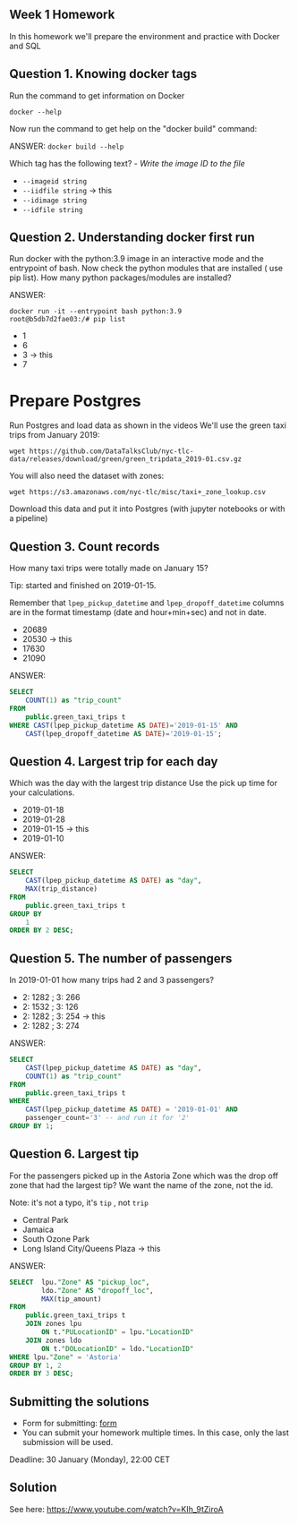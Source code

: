## Week 1 Homework

In this homework we'll prepare the environment 
and practice with Docker and SQL


## Question 1. Knowing docker tags

Run the command to get information on Docker 

```docker --help```

Now run the command to get help on the "docker build" command:

ANSWER: ```docker build --help```

Which tag has the following text? - *Write the image ID to the file* 

- `--imageid string`
- `--iidfile string` -> this
- `--idimage string`
- `--idfile string`


## Question 2. Understanding docker first run 

Run docker with the python:3.9 image in an interactive mode and the entrypoint of bash.
Now check the python modules that are installed ( use pip list). 
How many python packages/modules are installed?

ANSWER: 

```
docker run -it --entrypoint bash python:3.9
root@b5db7d2fae03:/# pip list
```

- 1
- 6
- 3 -> this
- 7

# Prepare Postgres

Run Postgres and load data as shown in the videos
We'll use the green taxi trips from January 2019:

```wget https://github.com/DataTalksClub/nyc-tlc-data/releases/download/green/green_tripdata_2019-01.csv.gz```

You will also need the dataset with zones:

```wget https://s3.amazonaws.com/nyc-tlc/misc/taxi+_zone_lookup.csv```

Download this data and put it into Postgres (with jupyter notebooks or with a pipeline)


## Question 3. Count records 

How many taxi trips were totally made on January 15?

Tip: started and finished on 2019-01-15. 

Remember that `lpep_pickup_datetime` and `lpep_dropoff_datetime` columns are in the format timestamp (date and hour+min+sec) and not in date.

- 20689
- 20530 -> this
- 17630
- 21090

ANSWER: 
```sql
SELECT 
	COUNT(1) as "trip_count"
FROM 
	public.green_taxi_trips t
WHERE CAST(lpep_pickup_datetime AS DATE)='2019-01-15' AND
	CAST(lpep_dropoff_datetime AS DATE)='2019-01-15';
```

## Question 4. Largest trip for each day

Which was the day with the largest trip distance
Use the pick up time for your calculations.

- 2019-01-18
- 2019-01-28
- 2019-01-15 -> this
- 2019-01-10

ANSWER:
```sql
SELECT 
	CAST(lpep_pickup_datetime AS DATE) as "day", 
	MAX(trip_distance)
FROM 
	public.green_taxi_trips t
GROUP BY
	1
ORDER BY 2 DESC;
```

## Question 5. The number of passengers

In 2019-01-01 how many trips had 2 and 3 passengers?
 
- 2: 1282 ; 3: 266
- 2: 1532 ; 3: 126
- 2: 1282 ; 3: 254 -> this
- 2: 1282 ; 3: 274

ANSWER:
```sql
SELECT 
	CAST(lpep_pickup_datetime AS DATE) as "day", 
	COUNT(1) as "trip_count"
FROM 
	public.green_taxi_trips t
WHERE 
	CAST(lpep_pickup_datetime AS DATE) = '2019-01-01' AND
	passenger_count='3' -- and run it for '2'
GROUP BY 1;
```

## Question 6. Largest tip

For the passengers picked up in the Astoria Zone which was the drop off zone that had the largest tip?
We want the name of the zone, not the id.

Note: it's not a typo, it's `tip` , not `trip`

- Central Park
- Jamaica
- South Ozone Park
- Long Island City/Queens Plaza -> this

ANSWER:
```sql
SELECT  lpu."Zone" AS "pickup_loc",
		ldo."Zone" AS "dropoff_loc",
		MAX(tip_amount)
FROM 
	public.green_taxi_trips t 
	JOIN zones lpu 
		ON t."PULocationID" = lpu."LocationID"
	JOIN zones ldo
		ON t."DOLocationID" = ldo."LocationID"
WHERE lpu."Zone" = 'Astoria'
GROUP BY 1, 2
ORDER BY 3 DESC;
```


## Submitting the solutions

* Form for submitting: [form](https://forms.gle/EjphSkR1b3nsdojv7)
* You can submit your homework multiple times. In this case, only the last submission will be used. 

Deadline: 30 January (Monday), 22:00 CET


## Solution

See here: https://www.youtube.com/watch?v=KIh_9tZiroA
